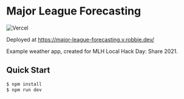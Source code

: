 # Major League Forecasting
![Vercel](https://vercelbadge.vercel.app/api/robzwolf/major-league-forecasting)

Deployed at https://major-league-forecasting.v.robbie.dev/

Example weather app, created for MLH Local Hack Day: Share 2021.

## Quick Start

```bash
$ npm install
$ npm run dev
```
